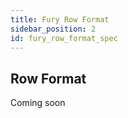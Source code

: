```yaml
---
title: Fury Row Format
sidebar_position: 2
id: fury_row_format_spec
---
```


## Row Format

Coming soon
